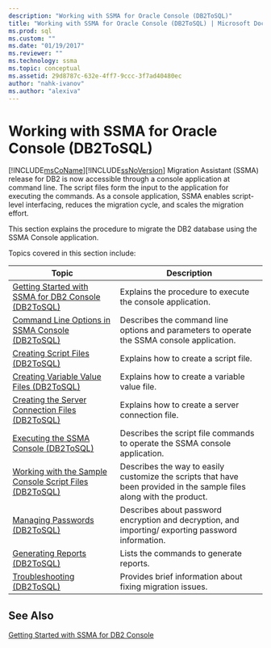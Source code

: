```yaml
---
description: "Working with SSMA for Oracle Console (DB2ToSQL)"
title: "Working with SSMA for Oracle Console (DB2ToSQL) | Microsoft Docs"
ms.prod: sql
ms.custom: ""
ms.date: "01/19/2017"
ms.reviewer: ""
ms.technology: ssma
ms.topic: conceptual
ms.assetid: 29d8787c-632e-4ff7-9ccc-3f7ad40480ec
author: "nahk-ivanov"
ms.author: "alexiva"
---
```

# Working with SSMA for Oracle Console (DB2ToSQL)
[!INCLUDE[msCoName](../../includes/msconame_md.md)][!INCLUDE[ssNoVersion](../../includes/ssnoversion-md.md)] Migration Assistant (SSMA) release for DB2 is now accessible through a console application at command line. The script files form the input to the application for executing the commands. As a console application, SSMA enables script-level interfacing, reduces the migration cycle, and scales the migration effort.  
  
This section explains the procedure to migrate the DB2 database using the SSMA Console application.  
  
Topics covered in this section include:  
  
|Topic|Description|  
|-|-|  
|[Getting Started with SSMA  for DB2 Console &#40;DB2ToSQL&#41;](../../ssma/db2/getting-started-with-ssma-for-db2-console-db2tosql.md)|Explains the procedure to execute the console application.|  
|[Command Line Options in SSMA Console &#40;DB2ToSQL&#41;](../../ssma/db2/command-line-options-in-ssma-console-db2tosql.md)|Describes the command line options and parameters to operate the SSMA console application.|  
|[Creating Script Files &#40;DB2ToSQL&#41;](../../ssma/db2/creating-script-files-db2tosql.md)|Explains how to create a script file.|  
|[Creating Variable Value Files &#40;DB2ToSQL&#41;](../../ssma/db2/creating-variable-value-files-db2tosql.md)|Explains how to create a variable value file.|  
|[Creating the Server Connection Files &#40;DB2ToSQL&#41;](../../ssma/db2/creating-the-server-connection-files-db2tosql.md)|Explains how to create a server connection file.|  
|[Executing the SSMA Console &#40;DB2ToSQL&#41;](../../ssma/db2/executing-the-ssma-console-db2tosql.md)|Describes the script file commands to operate the SSMA console application.|  
|[Working with the Sample Console Script Files &#40;DB2ToSQL&#41;](../../ssma/db2/working-with-the-sample-console-script-files-db2tosql.md)|Describes the way to easily customize the scripts that have been provided in the sample files along with the product.|  
|[Managing Passwords &#40;DB2ToSQL&#41;](../../ssma/db2/managing-passwords-db2tosql.md)|Describes about password encryption and decryption, and importing/ exporting password information.|  
|[Generating Reports &#40;DB2ToSQL&#41;](../../ssma/db2/generating-reports-db2tosql.md)|Lists the commands to generate reports.|  
|[Troubleshooting &#40;DB2ToSQL&#41;](../../ssma/db2/troubleshooting-db2tosql.md)|Provides brief information about fixing migration issues.|  
  
## See Also  
[Getting Started with SSMA for DB2 Console](./getting-started-with-ssma-for-db2-console-db2tosql.md)  
